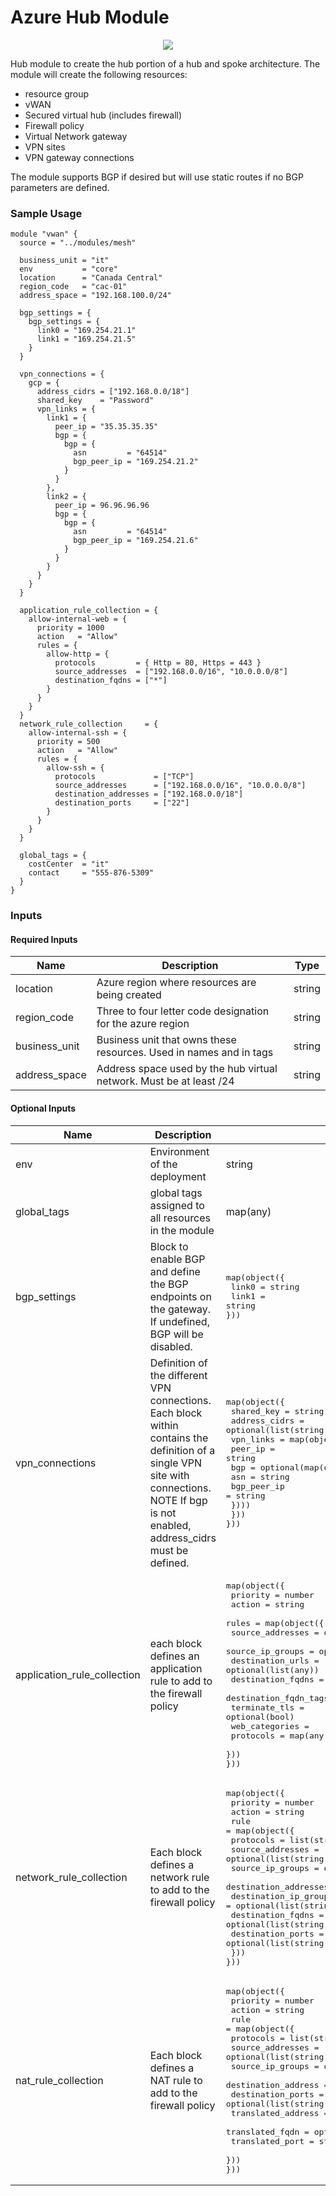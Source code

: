 # Azure Hub Module

<p align="center">
  <img src="exfo_hub_hld.png" />
</p>

Hub module to create the hub portion of a hub and spoke architecture.
The module will create the following resources:

- resource group
- vWAN
- Secured virtual hub (includes firewall)
- Firewall policy
- Virtual Network gateway
- VPN sites
- VPN gateway connections

The module supports BGP if desired but will use static routes if no BGP parameters are defined.

### Sample Usage

```hcl
module "vwan" {
  source = "../modules/mesh"

  business_unit = "it"
  env           = "core"
  location      = "Canada Central"
  region_code   = "cac-01"
  address_space = "192.168.100.0/24"

  bgp_settings = {
    bgp_settings = {
      link0 = "169.254.21.1"
      link1 = "169.254.21.5"
    }
  }

  vpn_connections = {
    gcp = {
      address_cidrs = ["192.168.0.0/18"]
      shared_key    = "Password"
      vpn_links = {
        link1 = {
          peer_ip = "35.35.35.35"
          bgp = {
            bgp = {
              asn         = "64514"
              bgp_peer_ip = "169.254.21.2"
            }
          }
        },
        link2 = {
          peer_ip = 96.96.96.96
          bgp = {
            bgp = {
              asn         = "64514"
              bgp_peer_ip = "169.254.21.6"
            }
          }
        }
      }
    }
  }

  application_rule_collection = {
    allow-internal-web = {
      priority = 1000
      action   = "Allow"
      rules = {
        allow-http = {
          protocols         = { Http = 80, Https = 443 }
          source_addresses  = ["192.168.0.0/16", "10.0.0.0/8"]
          destination_fqdns = ["*"]
        }
      }
    }
  }
  network_rule_collection     = {
    allow-internal-ssh = {
      priority = 500
      action   = "Allow"
      rules = {
        allow-ssh = {
          protocols             = ["TCP"]
          source_addresses      = ["192.168.0.0/16", "10.0.0.0/8"]
          destination_addresses = ["192.168.0.0/18"]
          destination_ports     = ["22"]
        }
      }
    }
  }

  global_tags = {
    costCenter  = "it"
    contact     = "555-876-5309"
  }
}
```

### Inputs

#### Required Inputs

| Name | Description | Type |
|------|-------------|------|
| location | Azure region where resources are being created | string |
| region\_code | Three to four letter code designation for the azure region | string |
| business\_unit | Business unit that owns these resources. Used in names and in tags | string |
| address\_space | Address space used by the hub virtual network. Must be at least /24 | string |

#### Optional Inputs

| Name | Description | Type | Default |
|------|-------------|------|---------|
| env | Environment of the deployment | string | core |
| global\_tags | global tags assigned to all resources in the module | map(any) | {} |
| bgp\_settings | Block to enable BGP and define the BGP endpoints on the gateway. If undefined, BGP will be disabled. | <pre>map(object({<br>  link0 = string<br>  link1 = string<br>}))</pre> | {} |
| vpn\_connections | Definition of the different VPN connections. Each block within contains the definition of a single VPN site with connections. NOTE If bgp is not enabled, address_cidrs must be defined. | <pre>map(object({<br>  shared_key = string<br>  address_cidrs = optional(list(string))<br>  vpn\_links = map(object({<br>    peer\_ip = string<br>    bgp = optional(map(object({<br>      asn = string<br>      bgp\_peer\_ip = string<br>    })))<br>  }))<br>}))</pre> | {} |
| application\_rule\_collection | each block defines an application rule to add to the firewall policy | <pre>map(object({<br>  priority = number<br>  action = string<br>  rules = map(object({<br>    source\_addresses = optional(list(any))<br>    source\_ip\_groups = optional(list(any))<br>    destination_urls = optional(list(any))<br>    destination\_fqdns = optional(list(any))<br>    destination\_fqdn\_tags = optional(list(any))<br>    terminate\_tls = optional(bool)<br>    web\_categories = <br>    protocols = map(any)<br>  }))<br>}))</pre> | {} |
| network\_rule\_collection | Each block defines a network rule to add to the firewall policy | <pre>map(object({<br>  priority = number<br>  action = string<br>  rule = map(object({<br>    protocols = list(string)<br>    source_addresses = optional(list(string))<br>    source_ip_groups = optional(list(string))<br>    destination_addresses = optional(list(string))<br>    destination_ip_groups = optional(list(string))<br>    destination_fqdns = optional(list(string))<br>    destination_ports = optional(list(string))<br>  }))<br>}))</pre> | {} |
| nat\_rule\_collection | Each block defines a NAT rule to add to the firewall policy | <pre>map(object({<br>  priority = number<br>  action = string<br>  rule = map(object({<br>    protocols = list(string)<br>    source_addresses = optional(list(string))<br>    source_ip_groups = optional(list(string))<br>    destination_address = optional(list(string))<br>    destination_ports = optional(list(string))<br>    translated_address = optional(string)<br>    translated_fqdn = optional(string)<br>    translated_port = string<br>  }))<br>}))</pre> | {} |
